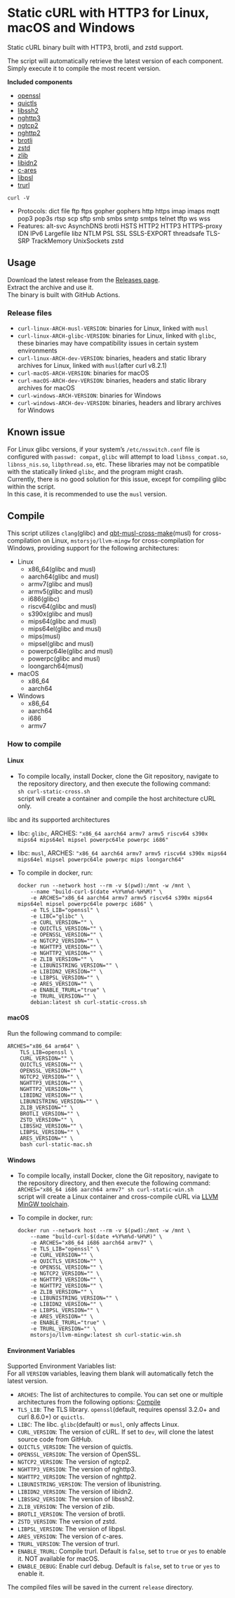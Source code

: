 # Static cURL with HTTP3 for Linux, macOS and Windows

Static cURL binary built with HTTP3, brotli, and zstd support.

The script will automatically retrieve the latest version of each component.  
Simply execute it to compile the most recent version.

**Included components**

- [openssl](https://www.openssl.org)
- [quictls](https://github.com/quictls/openssl)
- [libssh2](https://github.com/libssh2/libssh2)
- [nghttp3](https://github.com/ngtcp2/nghttp3)
- [ngtcp2](https://github.com/ngtcp2/ngtcp2)
- [nghttp2](https://github.com/nghttp2/nghttp2)
- [brotli](https://github.com/google/brotli)
- [zstd](https://github.com/facebook/zstd)
- [zlib](https://zlib.net)
- [libidn2](https://github.com/libidn/libidn2)
- [c-ares](https://c-ares.haxx.se)
- [libpsl](https://rockdaboot.github.io/libpsl/)
- [trurl](https://curl.se/trurl/)

`curl -V`
- Protocols: dict file ftp ftps gopher gophers http https imap imaps mqtt pop3 pop3s rtsp scp sftp smb smbs smtp smtps telnet tftp ws wss
- Features: alt-svc AsynchDNS brotli HSTS HTTP2 HTTP3 HTTPS-proxy IDN IPv6 Largefile libz NTLM PSL SSL SSLS-EXPORT threadsafe TLS-SRP TrackMemory UnixSockets zstd

## Usage

Download the latest release from the [Releases page](https://github.com/stunnel/static-curl/releases/latest).  
Extract the archive and use it.  
The binary is built with GitHub Actions.

### Release files

- `curl-linux-ARCH-musl-VERSION`: binaries for Linux, linked with `musl`
- `curl-linux-ARCH-glibc-VERSION`: binaries for Linux, linked with `glibc`, these binaries may have compatibility issues in certain system environments
- `curl-linux-ARCH-dev-VERSION`: binaries, headers and static library archives for Linux, linked with `musl`(after curl v8.2.1)
- `curl-macOS-ARCH-VERSION`: binaries for macOS
- `curl-macOS-ARCH-dev-VERSION`: binaries, headers and static library archives for macOS
- `curl-windows-ARCH-VERSION`: binaries for Windows
- `curl-windows-ARCH-dev-VERSION`: binaries, headers and library archives for Windows

## Known issue
For Linux glibc versions, if your system’s `/etc/nsswitch.conf` file is configured with `passwd: compat`, `glibc` will attempt to load `libnss_compat.so`, `libnss_nis.so`, `libpthread.so`, etc. These libraries may not be compatible with the statically linked `glibc`, and the program might crash.  
Currently, there is no good solution for this issue, except for compiling glibc within the script.  
In this case, it is recommended to use the `musl` version.

## Compile

This script utilizes `clang`(glibc) and [qbt-musl-cross-make](https://github.com/userdocs/qbt-musl-cross-make)(musl) for cross-compilation on Linux, `mstorsjo/llvm-mingw` for cross-compilation for Windows, providing support for the following architectures:

- Linux
  - x86_64(glibc and musl)
  - aarch64(glibc and musl)
  - armv7(glibc and musl)
  - armv5(glibc and musl)
  - i686(glibc)
  - riscv64(glibc and musl)
  - s390x(glibc and musl)
  - mips64(glibc and musl)
  - mips64el(glibc and musl)
  - mips(musl)
  - mipsel(glibc and musl)
  - powerpc64le(glibc and musl)
  - powerpc(glibc and musl)
  - loongarch64(musl)
- macOS
  - x86_64
  - aarch64
- Windows
  - x86_64
  - aarch64
  - i686
  - armv7

### How to compile

#### Linux

- To compile locally, install Docker, clone the Git repository, navigate to the repository directory, and then execute the following command:  
`sh curl-static-cross.sh`  
script will create a container and compile the host architecture cURL only.  

libc and its supported architectures  
- libc: `glibc`, ARCHES: `"x86_64 aarch64 armv7 armv5 riscv64 s390x mips64 mips64el mipsel powerpc64le powerpc i686"`
- libc: `musl`, ARCHES: `"x86_64 aarch64 armv7 armv5 riscv64 s390x mips64 mips64el mipsel powerpc64le powerpc mips loongarch64"`

- To compile in docker, run:  
  ```shell
  docker run --network host --rm -v $(pwd):/mnt -w /mnt \
      --name "build-curl-$(date +%Y%m%d-%H%M)" \
      -e ARCHES="x86_64 aarch64 armv7 armv5 riscv64 s390x mips64 mips64el mipsel powerpc64le powerpc i686" \
      -e TLS_LIB="openssl" \
      -e LIBC="glibc" \
      -e CURL_VERSION="" \
      -e QUICTLS_VERSION="" \
      -e OPENSSL_VERSION="" \
      -e NGTCP2_VERSION="" \
      -e NGHTTP3_VERSION="" \
      -e NGHTTP2_VERSION="" \
      -e ZLIB_VERSION="" \
      -e LIBUNISTRING_VERSION="" \
      -e LIBIDN2_VERSION="" \
      -e LIBPSL_VERSION="" \
      -e ARES_VERSION="" \
      -e ENABLE_TRURL="true" \
      -e TRURL_VERSION="" \
      debian:latest sh curl-static-cross.sh
  ```

#### macOS

Run the following command to compile:

```shell
ARCHES="x86_64 arm64" \
    TLS_LIB=openssl \
    CURL_VERSION="" \
    QUICTLS_VERSION="" \
    OPENSSL_VERSION="" \
    NGTCP2_VERSION="" \
    NGHTTP3_VERSION="" \
    NGHTTP2_VERSION="" \
    LIBIDN2_VERSION="" \
    LIBUNISTRING_VERSION="" \
    ZLIB_VERSION="" \
    BROTLI_VERSION="" \
    ZSTD_VERSION="" \
    LIBSSH2_VERSION="" \
    LIBPSL_VERSION="" \
    ARES_VERSION="" \
    bash curl-static-mac.sh
```

#### Windows

- To compile locally, install Docker, clone the Git repository, navigate to the repository directory, and then execute the following command:  
  `ARCHES="x86_64 i686 aarch64 armv7" sh curl-static-win.sh`  
  script will create a Linux container and cross-compile cURL via [LLVM MinGW toolchain](https://github.com/mstorsjo/llvm-mingw).

- To compile in docker, run:
  ```shell
  docker run --network host --rm -v $(pwd):/mnt -w /mnt \
      --name "build-curl-$(date +%Y%m%d-%H%M)" \
      -e ARCHES="x86_64 i686 aarch64 armv7" \
      -e TLS_LIB="openssl" \
      -e CURL_VERSION="" \
      -e QUICTLS_VERSION="" \
      -e OPENSSL_VERSION="" \
      -e NGTCP2_VERSION="" \
      -e NGHTTP3_VERSION="" \
      -e NGHTTP2_VERSION="" \
      -e ZLIB_VERSION="" \
      -e LIBUNISTRING_VERSION="" \
      -e LIBIDN2_VERSION="" \
      -e LIBPSL_VERSION="" \
      -e ARES_VERSION="" \
      -e ENABLE_TRURL="true" \
      -e TRURL_VERSION="" \
      mstorsjo/llvm-mingw:latest sh curl-static-win.sh
  ```

#### Environment Variables

Supported Environment Variables list:  
For all `VERSION` variables, leaving them blank will automatically fetch the latest version.

- `ARCHES`: The list of architectures to compile. You can set one or multiple architectures from the following options: [Compile](#Compile)
- `TLS_LIB`: The TLS library. `openssl`(default, requires openssl 3.2.0+ and curl 8.6.0+) or `quictls`.
- `LIBC`: The libc. `glibc`(default) or `musl`, only affects Linux.
- `CURL_VERSION`: The version of cURL. If set to `dev`, will clone the latest source code from GitHub.
- `QUICTLS_VERSION`: The version of quictls.
- `OPENSSL_VERSION`: The version of OpenSSL.
- `NGTCP2_VERSION`: The version of ngtcp2.
- `NGHTTP3_VERSION`: The version of nghttp3.
- `NGHTTP2_VERSION`: The version of nghttp2.
- `LIBUNISTRING_VERSION`: The version of libunistring.
- `LIBIDN2_VERSION`: The version of libidn2.
- `LIBSSH2_VERSION`: The version of libssh2.
- `ZLIB_VERSION`: The version of zlib.
- `BROTLI_VERSION`: The version of brotli.
- `ZSTD_VERSION`: The version of zstd.
- `LIBPSL_VERSION`: The version of libpsl.
- `ARES_VERSION`: The version of c-ares.
- `TRURL_VERSION`: The version of trurl.
- `ENABLE_TRURL`: Compile trurl. Default is `false`, set to `true` or `yes` to enable it. NOT available for macOS.
- `ENABLE_DEBUG`: Enable curl debug. Default is `false`, set to `true` or `yes` to enable it.

The compiled files will be saved in the current `release` directory.
